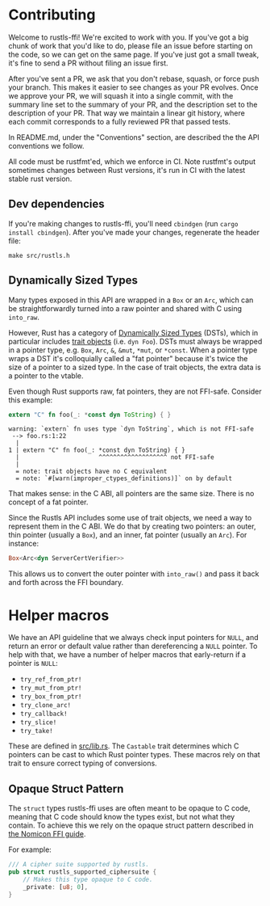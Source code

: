 # Contributing

Welcome to rustls-ffi! We're excited to work with you. If you've got a big chunk of
work that you'd like to do, please file an issue before starting on the code, so
we can get on the same page. If you've just got a small tweak, it's fine to send
a PR without filing an issue first.

After you've sent a PR, we ask that you don't rebase, squash, or force push your
branch. This makes it easier to see changes as your PR evolves. Once we approve
your PR, we will squash it into a single commit, with the summary line set to
the summary of your PR, and the description set to the description of your PR.
That way we maintain a linear git history, where each commit corresponds to a
fully reviewed PR that passed tests.

In README.md, under the "Conventions" section, are described the the API
conventions we follow.

All code must be rustfmt'ed, which we enforce in CI. Note rustfmt's output
sometimes changes between Rust versions, it's run in CI with the latest stable
rust version.

## Dev dependencies

If you're making changes to rustls-ffi, you'll need
`cbindgen` (run `cargo install cbindgen`). After you've made your changes,
regenerate the header file:

    make src/rustls.h

## Dynamically Sized Types

Many types exposed in this API are wrapped in a `Box` or an `Arc`, which can be
straightforwardly turned into a raw pointer and shared with C using `into_raw`.

However, Rust has a category of [Dynamically Sized Types] (DSTs), which in particular
includes [trait objects] (i.e. `dyn Foo`). DSTs must always be wrapped in a
pointer type, e.g. `Box`, `Arc`, `&`, `&mut`, `*mut`, or `*const`. When a pointer
type wraps a DST it's colloquially called a "fat pointer" because it's twice the
size of a pointer to a sized type. In the case of trait objects, the extra data
is a pointer to the vtable.

Even though Rust supports raw, fat pointers, they are not FFI-safe. Consider
this example:

```rust
extern "C" fn foo(_: *const dyn ToString) { }
```

```
warning: `extern` fn uses type `dyn ToString`, which is not FFI-safe
 --> foo.rs:1:22
  |
1 | extern "C" fn foo(_: *const dyn ToString) { }
  |                      ^^^^^^^^^^^^^^^^^^^ not FFI-safe
  |
  = note: trait objects have no C equivalent
  = note: `#[warn(improper_ctypes_definitions)]` on by default
```

That makes sense: in the C ABI, all pointers are the same size. There is no
concept of a fat pointer.

Since the Rustls API includes some use of trait objects, we need a way to
represent them in the C ABI. We do that by creating two pointers: an outer,
thin pointer (usually a `Box`), and an inner, fat pointer (usually an `Arc`).
For instance:

```rust
Box<Arc<dyn ServerCertVerifier>>
```

This allows us to convert the outer pointer with `into_raw()` and pass it back
and forth across the FFI boundary.

[Dynamically Sized Types]: https://doc.rust-lang.org/beta/reference/dynamically-sized-types.html
[trait objects]: https://doc.rust-lang.org/beta/reference/types/trait-object.html

# Helper macros

We have an API guideline that we always check input pointers for `NULL`, and
return an error or default value rather than dereferencing a `NULL` pointer.
To help with that, we have a number of helper macros that early-return if a
pointer is `NULL`:

 - `try_ref_from_ptr!`
 - `try_mut_from_ptr!`
 - `try_box_from_ptr!`
 - `try_clone_arc!`
 - `try_callback!`
 - `try_slice!`
 - `try_take!`

These are defined in [src/lib.rs](src/lib.rs). The `Castable` trait determines which
C pointers can be cast to which Rust pointer types. These macros rely
on that trait to ensure correct typing of conversions.

## Opaque Struct Pattern

The `struct` types rustls-ffi uses are often meant to be opaque to C code, meaning that 
C code should know the types exist, but not what they contain. To achieve this we rely on 
the opaque struct pattern described in [the Nomicon FFI guide](https://doc.rust-lang.org/nomicon/ffi.html#representing-opaque-structs).

For example:
```rust
/// A cipher suite supported by rustls.
pub struct rustls_supported_ciphersuite {
    // Makes this type opaque to C code.
    _private: [u8; 0],
}
```
